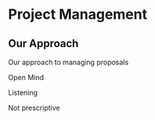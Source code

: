 # Project Management

## Our Approach

Our approach to managing proposals

Open Mind

Listening

Not prescriptive
